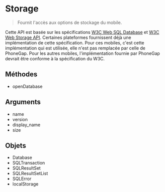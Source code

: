 Storage
=======

> Fournit l'accès aux options de stockage du mobile.  

Cette API est basée sur les spécifications [W3C Web SQL Database](http://dev.w3.org/html5/webdatabase/) et [W3C Web Storage API](http://dev.w3.org/html5/webstorage/). Certaines plateformes fournissent déjà une implémentation de cette spécification.  Pour ces mobiles, c'est cette implémentation qui est utilisée, elle n'est pas remplacée par celle de PhoneGap.  Pour les autres mobiles, l'implémentation fournie par PhoneGap devrait être conforme à la spécification du W3C.

Méthodes
--------

- openDatabase

Arguments
---------

- name
- version
- display_name
- size

Objets
------

- Database
- SQLTransaction
- SQLResultSet
- SQLResultSetList
- SQLError
- localStorage